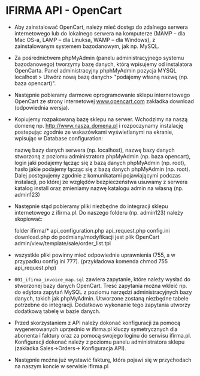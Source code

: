 IFIRMA API - OpenCart
=====================

- Aby zainstalować OpenCart, należy mieć dostęp do zdalnego serwera internetowego lub do lokalnego serwera na komputerze (MAMP – dla Mac OS-a, LAMP – dla Linuksa, WAMP – dla Windows), z zainstalowanym systemem bazodanowym, jak np. MySQL.

- Za pośrednictwem phpMyAdmin (panelu administracyjnego systemu bazodanowego) tworzymy bazę danych, którą wpisujemy od instalatora OpenCarta. Panel administracyjny phphMyAdmin pozycja MYSQL localhost > Utwórz nową bazę danych> "podajemy własną nazwę (np. baza opencart)".

- Następnie pobieramy darmowe oprogramowanie sklepu internetowego OpenCart ze strony internetowej www.opencart.com zakładka download (odpowiednia wersja).

- Kopiujemy rozpakowaną bazę sklepu na serwer. Wchodzimy na naszą domenę np. http://www.nasza_domena.pl i rozpoczynamy instalację postepując zgodnie ze wskazówkami wyświetlanymi na ekranie, wpisując w Database configuration:

	nazwę bazy danych serwera (np. localhost),
	nazwę bazy danych stworzoną z poziomu administratora phpMyAdmin (np. baza opencart),
	login jaki podajemy łącząc się z bazą danych phpMyAdmin (np. root),
	hasło jakie podajemy łącząc się z bazą danych phpMyAdmin (np. root).
Dalej postępujemy zgodnie z komunikatami pojawiającymi podczas instalacji, po której ze względów bezpieczeństwa usuwamy z serwera katalog install oraz zmieniamy nazwę katalogu admin na własną (np. admin123)

- Następnie stąd pobieramy pliki niezbędne do integracji sklepu internetowego z ifirma.pl. Do naszego folderu (np. admin123) należy skopiować:

	folder ifirma/*
	api_configuration.php
	api_request.php
	config.ini
	download.php
	do podmiany/modyfikacji jest plik OpenCart admin/view/template/sale/order_list.tpl

- wszystkie pliki powinny mieć odpowiednie uprawnienia (755, a w przypadku config.ini 777). (przykładowa komenda chmod 755 api_request.php)

- `001_ifirma_invoice_map.sql` zawiera zapytanie, które należy wysłać do stworzonej bazy danych OpenCart. Treść zapytania można wkleić np. do edytora zapytań MySQL z poziomu narzędzi administracyjnych bazy danych, takich jak phpMyAdmin. Utworzone zostaną niezbędne tabele potrzebne do integracji. Dodatkowo wykonanie tego zapytania utworzy dodatkową tabelę w bazie danych.

- Przed skorzystaniem z API należy dokonać konfiguracji za pomocą wygenerowanych uprzednio w ifirma.pl kluczy symetrycznych dla abonenta i faktury oraz za pomocą swojego loginu do serwisu ifirma.pl. Konfiguracji dokonać należy z poziomu panelu administratora sklepu (zakładka Sales->Orders-> Konfiguracja API).

- Następnie można już wystawić fakturę, która pojawi się w przychodach na naszym koncie w serwisie ifirma.pl
